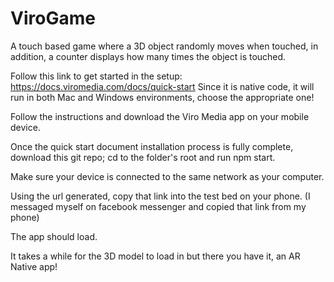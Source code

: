 # ViroGame
A touch based game where a 3D object randomly moves when touched, in addition, a counter displays how many times the object is touched.

Follow this link to get started in the setup: https://docs.viromedia.com/docs/quick-start
Since it is native code, it will run in both Mac and Windows environments, choose the appropriate one!

Follow the instructions and download the Viro Media app on your mobile device.

Once the quick start document installation process is fully complete, download this git repo; cd to the folder's root and run npm start.

Make sure your device is connected to the same network as your computer. 

Using the url generated, copy that link into the test bed on your phone. (I messaged myself on facebook messenger and copied that link from my phone)

The app should load.

It takes a while for the 3D model to load in but there you have it, an AR Native app!
